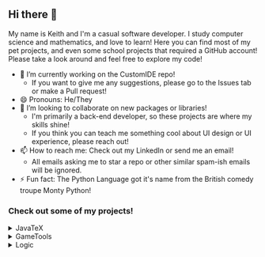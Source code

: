 ## Hi there 👋

My name is Keith and I'm a casual software developer. I study computer science and mathematics, and love to learn! Here you can find most of my pet projects, and even some school projects that required a GitHub account! Please take a look around and feel free to explore my code!

- 🔭 I’m currently working on the CustomIDE repo!
  - If you want to give me any suggestions, please go to the Issues tab or make a Pull request!
- 😄 Pronouns: He/They
- 👯 I’m looking to collaborate on new packages or libraries! 
  - I'm primarily a back-end developer, so these projects are where my skills shine!
  - If you think you can teach me something cool about UI design or UI experience, please reach out!
- 📫 How to reach me: Check out my LinkedIn or send me an email!
  - All emails asking me to star a repo or other similar spam-ish emails will be ignored.
- ⚡ Fun fact: The Python Language got it's name from the British comedy troupe Monty Python!

### Check out some of my projects!

<details>
  <summary>JavaTeX</summary>
  
  <br />

  You can find this project [here](https://github.com/keithallatt/JavaTeX/blob/main/README.md)!

  While this project is still a work in progress, it aims to bring easy, repeatable, and modular LaTeX document generation to people too busy to manually create large documents that follow a set pattern. The end goal of this project is to have a wide variety of preset document chunks, which can be edited through the graphical user interface, and to generate similar documents with slightly different values (like for worksheets or written test versions). 
</details>

<details>
  <summary>GameTools</summary>
  
  <br />
  
  You can find this project [here](https://github.com/keithallatt/GameTools/blob/main/README.md)
  
  This project is still a work in progress, but aims to create a python library of modules to use in game prototyping, allowing creators to create inventory systems, simple maps, a rudimentary gameplay routine, etcetera. The end goal of this project is to have developing a small simple game be easy enough that a Python newbie could create something they could be proud of in a reasonable number of lines of code. A lot of the tools don't depend on packages such as the `curses` package, but instead can be used as the backend to a PyGame application.
  
</details>
<details>
  <summary>Logic</summary>
  
  <br />

  You can find this project [here](https://github.com/keithallatt/Logic/blob/main/README.md)!

  This project is all about programming logical structures. Currently focusing on Propositional Logic, also known as Zero-th order logic.
</details>
